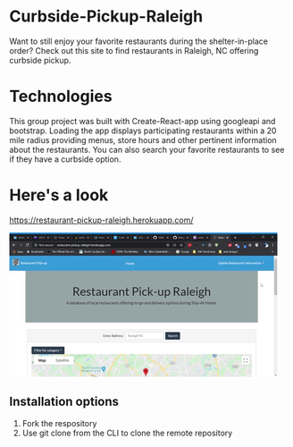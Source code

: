 # Curbside-Pickup-Raleigh

Want to still enjoy your favorite restaurants during the shelter-in-place order?  Check out this site to find restaurants in Raleigh, NC offering curbside pickup.

# Technologies

This group project was built with Create-React-app using googleapi and bootstrap.  Loading the app displays participating restaurants within a 20 mile radius providing menus, store hours and other pertinent information about the restaurants.  You can also search your favorite restaurants to see if they have a curbside option.

# Here's a look
https://restaurant-pickup-raleigh.herokuapp.com/

![Raleigh-Curbside-Pickup app](Raleigh-Curbside-Pickup.gif)

## Installation options
1. Fork the respository
1. Use git clone from the CLI to clone the remote repository
